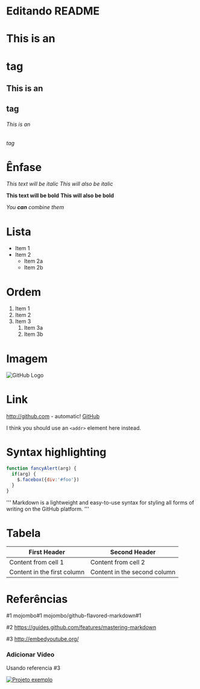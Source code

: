 # Editando README

# This is an <h1> tag
## This is an <h2> tag
###### This is an <h6> tag

# Ênfase

*This text will be italic*
_This will also be italic_

**This text will be bold**
__This will also be bold__

_You **can** combine them_

# Lista

* Item 1
* Item 2
  * Item 2a
  * Item 2b

# Ordem

1. Item 1
1. Item 2
1. Item 3
   1. Item 3a
   1. Item 3b
   
# Imagem
   
![GitHub Logo](https://github.com/TiagoAA/Teste_VS/blob/master/Pasta1/yoda2.jpg)   
  
# Link

http://github.com - automatic!
[GitHub](http://github.com)


I think you should use an
`<addr>` element here instead.


# Syntax highlighting

```javascript
function fancyAlert(arg) {
  if(arg) {
    $.facebox({div:'#foo'})
  }
}
```


'''
Markdown is a lightweight and easy-to-use syntax for styling all forms of writing on the GitHub platform.
'''

# Tabela 

First Header | Second Header
------------ | -------------
Content from cell 1 | Content from cell 2
Content in the first column | Content in the second column


# Referências

#1
mojombo#1
mojombo/github-flavored-markdown#1

#2
https://guides.github.com/features/mastering-markdown

#3
http://embedyoutube.org/

### Adicionar Vídeo
Usando referencia #3

[![Projeto exemplo](http://img.youtube.com/vi/T70t3mDiwvg/0.jpg)](http://www.youtube.com/watch?v=T70t3mDiwvg "Vídeo tutorial")


